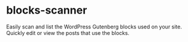 # blocks-scanner
Easily scan and list the WordPress Gutenberg blocks used on your site. Quickly edit or view the posts that use the blocks.
